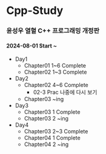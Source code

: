 # Cpp-Study

### 윤성우 열혈 C++ 프로그래밍 개정판

#### 2024-08-01 Start ~ 

- Day1
  - Chapter01 1~6 Complete
  - Chapter02 1~3 Complete
- Day2
  - Chapter02 4~6 Complete
      - 02-3 Prac 나중에 다시 보기
  - Chapter03 ~ing
- Day3
  - Chapter03 1 Complete
  - Chapter03 2 ~ing
- Day4
  - Chapter03 2~3 Complete
  - Chapter04 1 Complete
  - Chapter04 2 ~ing
